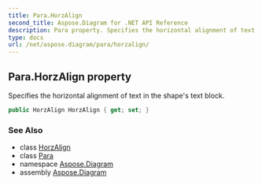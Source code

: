 ```yaml
---
title: Para.HorzAlign
second_title: Aspose.Diagram for .NET API Reference
description: Para property. Specifies the horizontal alignment of text in the shapes text block
type: docs
url: /net/aspose.diagram/para/horzalign/
---
```

## Para.HorzAlign property

Specifies the horizontal alignment of text in the shape's text block.

```csharp
public HorzAlign HorzAlign { get; set; }
```

### See Also

* class [HorzAlign](../../horzalign/)
* class [Para](../)
* namespace [Aspose.Diagram](../../para/)
* assembly [Aspose.Diagram](../../../)


